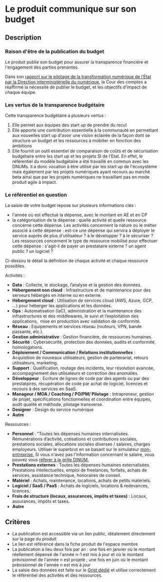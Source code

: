 # Le produit communique sur son budget

## Description

### Raison d'être de la publication du budget
Le produit publie son budget pour assurer la transparence financière et l'engagement des parties prenantes. 

Dans son [rapport sur le pilotage de la transformation numérique de l’État par la Direction interministérielle du numérique](https://www.ccomptes.fr/fr/publications/le-pilotage-de-la-transformation-numerique-de-letat-par-la-direction), la Cour des comptes a réaffirmé la nécessité de publier le budget, et les objectifs d'impact de chaque équipe.

### Les vertus de la transparence budgétaire
Cette transparence budgétaire a plusieurs vertus : 
1. Elle permet aux équipes des start up de prendre du recul
2. Elle apporte une contribution essentielle à la communauté en permettant aux nouvelles start up d'avoir une vision éclairée de la façon dont se structure un budget et les ressources à mobilier en fonction des ambitions
3. Elle fournit un outil essentiel de comparaison de coûts et de sécurisation budgétaire entre les start up et les projets SI de l'Etat. En effet, le référentiel du modèle budgétaire a été travaillé en commun avec les DNUMs. Il a donc vocation à être utilisé par les start up de l'écosystème mais également par les projets numériques ayant recours au marché beta ainsi que par les projets numériques ne travaillant pas en mode produit agile à impact.

### Le référentiel en question 
La saisie de votre budget repose sur plusieurs informations clés : 
- l'année où est effectué la dépense, avec le montant en AE et en CP
- la catégorisation de la dépense : quelle activité et quelle ressource concerne cette dépense. Les activités concernent la nature où le métier associé à cette dépense : est-ce une dépense qui servira à déployer le service auprès de plus d'utilisateur ? à le développer ? à le sécuriser ? Les ressources concernent le type de ressource mobilisé pour effectuer cette dépense : s'agit-il de payer un prestataire externe ? un agent public ? un logiciel ?

 Ci-dessou le détail la définition de chaque activité et chaque ressource possibles.

Activités : 
- **Data**	: Collecte, le stockage, l’analyse et la gestion des données.
- **Hébergement non cloud**	: Infrastructure et de maintenance pour des serveurs hébergés en interne ou en externe.
- **Hébergement cloud**	: Utilisation de services cloud (AWS, Azure, GCP, …) pour héberger les applications et les données.
- **Ops**	: Automatisation (IaC), administration et la maintenance des infrastructures et des middlewares, le suivi et l’exploitation des applications,  mise en production avec validation de conformité.
- **Réseau**	: Equipements et services réseau (routeurs, VPN, bande passante, etc.).
- **Gestion administrative**	: Gestion financière, de ressources humaines.
- **Sécurité**	: Cybersécurité, protection des données, audits et conformité, homologations.
- **Déploiement / Communication / Relations institutionnelles**	: Acquisition de nouveaux utilisateurs, gestion de partenariat, retours utilisateurs, marketing.
- **Support**	: Qualification, routage des incidents, leur résolution avancée, accompagnement des utilisateurs et correction des anomalies.
- **Développeur**	: Ecriture de lignes de code par des agents ou par des prestataires, récupération de code par achat de logiciel, licences et recours à des services en SaaS.
- **Manageur / MOA / Coaching / PO/PM/ Pilotage**	: Intrapreneur, gestion de projet, spécifications fonctionnelles et coordination entre équipes, audit qualité et méthode, pilotage transverse.
- **Designer** : Design du service numérique
- **Autre**

 Ressources : 
- **Personnel** :	"Toutes les dépenses humaines internalisées. Rémunérations d’activité, cotisations et contributions sociales, prestations sociales, allocations sociales diverses / salaires, charges employeurs. Utiliser le superbrut en se basant sur le simulateur [mon-entreprise.](https://mon-entreprise.urssaf.fr/simulateurs/salaire-brut-net) Si vous n'avez pas l'information concernant le salaire, vous pouvez vous [réferer à la grille DINUM.](https://www.numerique.gouv.fr/uploads/Circulaire%20n%C2%B06434-SG%20du%203%20janvier%202024%20-%20r%C3%A9f%C3%A9rentiel%20num%C3%A9rique.pdf)
- **Prestations externes** :	Toutes les dépenses humaines externalisées. Prestations intellectuelles, emploi de freelances, forfaits, achats de services, assistance technique, honoraires de conseil.
- **Matériel** :	Achats, maintenance, locations, achats de petits matériels.
- **Logiciel / SaaS / PaaS** : Achats de logiciels, locations & redevances, licences.
- **Frais de structure (locaux, assurances, impôts et taxes)** : Locaux, assurances, impôts et taxes.
- **Autre**



## Critères
- La publication est accessible via un lien public, idéalement directement sur la page du produit
- Le lien est référencé dans la fiche produit de l'espace membre
- La publication a lieu deux fois par an : une fois en janvier où le montant réellement dépensé de l'année n-1 est mis à jour et où le montant prévisionnel de l'année n est projeté ; une fois en juin où le montant prévisionnel de l'année n est mis à jour
- La saisie des données est faite sur le [Grist dédié](https://grist.numerique.gouv.fr/o/docs/fTjFnK7Bhvuo/Depenses-numeriques/p/11) et utilise correctement le référentiel des activités et des ressources.
